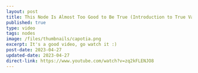 ```yaml
---
layout: post
title: This Node Is Almost Too Good to Be True (Introduction to True Value in BDO)
published: true
type: video
tags: nodes
image: /files/thumbnails/capotia.png
excerpt: It's a good video, go watch it :)
post-date: 2023-04-27
updated-date: 2023-04-27
direct-link: https://www.youtube.com/watch?v=zq2kFLENJO8
---
```

